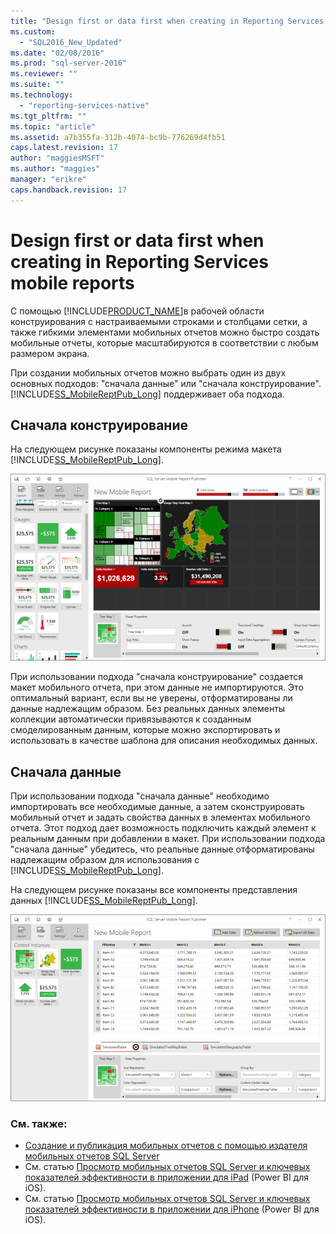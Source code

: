 ```yaml
---
title: "Design first or data first when creating in Reporting Services mobile reports | Microsoft Docs"
ms.custom: 
  - "SQL2016_New_Updated"
ms.date: "02/08/2016"
ms.prod: "sql-server-2016"
ms.reviewer: ""
ms.suite: ""
ms.technology: 
  - "reporting-services-native"
ms.tgt_pltfrm: ""
ms.topic: "article"
ms.assetid: a7b355fa-312b-4074-bc9b-776269d4fb51
caps.latest.revision: 17
author: "maggiesMSFT"
ms.author: "maggies"
manager: "erikre"
caps.handback.revision: 17
---
```

# Design first or data first when creating in Reporting Services mobile reports
  
С помощью [!INCLUDE[PRODUCT_NAME](../../includes/ss-mobilereptpub-long.md)]в рабочей области конструирования с настраиваемыми строками и столбцами сетки, а также гибкими элементами мобильных отчетов можно быстро создать мобильные отчеты, которые масштабируются в соответствии с любым размером экрана.   
  
При создании мобильных отчетов можно выбрать один из двух основных подходов: "сначала данные" или "сначала конструирование". [!INCLUDE[SS_MobileReptPub_Long](../../includes/ss-mobilereptpub-short.md)] поддерживает оба подхода.   
  
## Сначала конструирование  
  
На следующем рисунке показаны компоненты режима макета [!INCLUDE[SS_MobileReptPub_Long](../../includes/ss-mobilereptpub-short.md)].   
  
![SS_MRP_LayoutTab](../../reporting-services/mobile-reports/media/ss-mrp-layouttab.png)  
  
При использовании подхода "сначала конструирование" создается макет мобильного отчета, при этом данные не импортируются. Это оптимальный вариант, если вы не уверены, отформатированы ли данные надлежащим образом. Без реальных данных элементы коллекции автоматически привязываются к созданным смоделированным данным, которые можно экспортировать и использовать в качестве шаблона для описания необходимых данных.  
  
## Сначала данные  
При использовании подхода "сначала данные" необходимо импортировать все необходимые данные, а затем сконструировать мобильный отчет и задать свойства данных в элементах мобильного отчета. Этот подход дает возможность подключить каждый элемент к реальным данным при добавлении в макет. При использовании подхода "сначала данные" убедитесь, что реальные данные отформатированы надлежащим образом для использования с [!INCLUDE[SS_MobileReptPub_Long](../../includes/ss-mobilereptpub-short.md)].   
  
 На следующем рисунке показаны все компоненты представления данных [!INCLUDE[SS_MobileReptPub_Long](../../includes/ss-mobilereptpub-short.md)].  
  
![SS_MRP_DataTab](../../reporting-services/mobile-reports/media/ss-mrp-datatab.png)  
  
### См. также:  
- [Создание и публикация мобильных отчетов с помощью издателя мобильных отчетов SQL Server](../../reporting-services/mobile-reports/create-mobile-reports-with-sql-server-mobile-report-publisher.md)  
-  См. статью [Просмотр мобильных отчетов SQL Server и ключевых показателей эффективности в приложении для iPad](https://pbiwebprod-docs.azurewebsites.net/en-us/documentation/powerbi-mobile-ipad-kpis-mobile-reports) (Power BI для iOS).  
-  См. статью [Просмотр мобильных отчетов SQL Server и ключевых показателей эффективности в приложении для iPhone](https://pbiwebprod-docs.azurewebsites.net/en-us/documentation/powerbi-mobile-iphone-kpis-mobile-reports) (Power BI для iOS).  
  
  
  
  

